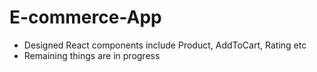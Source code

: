 # E-commerce-App
+ Designed React components include Product, AddToCart, Rating etc
+ Remaining things are in progress
